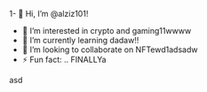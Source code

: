 1- 👋 Hi, I’m @alziz101!
- 👀 I’m interested in crypto and gaming11wwww
- 🌱 I’m currently learning dadaw!!
- 💞️ I’m looking to collaborate on NFTewd1adsadw
- ⚡ Fun fact: .. FINALLYa
<!---aaaad
alziz101/alziz101 is a ✨ special ✨ repository be1cause its `README.md` (this file) appears on your GitHub profile.
You can click the Preview link to take a look at your changes.!
--->asd
